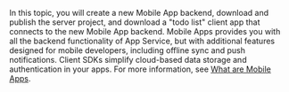 
In this topic, you will create a new Mobile App backend, download and publish the server project, and download a "todo list" client app that connects to the new Mobile App backend. Mobile Apps provides you with all the backend functionality of App Service, but with additional features designed for mobile developers, including offline sync and push notifications. Client SDKs simplify cloud-based data storage and authentication in your apps. For more information, see [What are Mobile Apps](app-service-mobile-value-prop.md).

